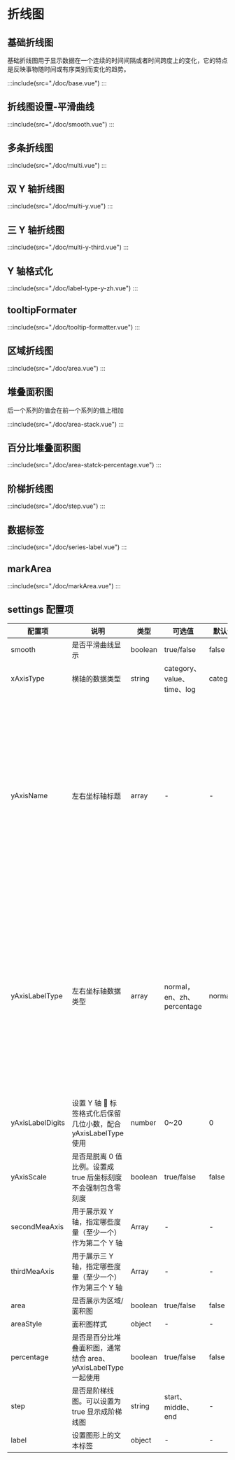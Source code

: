# 折线图

## 基础折线图

基础折线图用于显示数据在一个连续的时间间隔或者时间跨度上的变化，它的特点是反映事物随时间或有序类别而变化的趋势。

:::include(src="./doc/base.vue")
:::

## 折线图设置-平滑曲线

:::include(src="./doc/smooth.vue")
:::

## 多条折线图

:::include(src="./doc/multi.vue")
:::

## 双 Y 轴折线图

:::include(src="./doc/multi-y.vue")
:::

## 三 Y 轴折线图

:::include(src="./doc/multi-y-third.vue")
:::

## Y 轴格式化

:::include(src="./doc/label-type-y-zh.vue")
:::

## tooltipFormater

:::include(src="./doc/tooltip-formatter.vue")
:::

## 区域折线图

:::include(src="./doc/area.vue")
:::

## 堆叠面积图

后一个系列的值会在前一个系列的值上相加

:::include(src="./doc/area-stack.vue")
:::

## 百分比堆叠面积图

:::include(src="./doc/area-statck-percentage.vue")
:::

## 阶梯折线图

:::include(src="./doc/step.vue")
:::

## 数据标签

:::include(src="./doc/series-label.vue")
:::

## markArea

:::include(src="./doc/markArea.vue")
:::

## settings 配置项

| 配置项           | 说明                                                           | 类型    | 可选值                     | 默认值   | 用法                                                                        | 其他                                                                  |
| ---------------- | -------------------------------------------------------------- | ------- | -------------------------- | -------- | --------------------------------------------------------------------------- | --------------------------------------------------------------------- |
| smooth           | 是否平滑曲线显示                                               | boolean | true/false                 | false    | 参见[文档](https://echarts.apache.org/zh/option.html#xAxis.type)            | -                                                                     |
| xAxisType        | 横轴的数据类型                                                 | string  | category、value、time、log | category | 参见[文档](https://echarts.apache.org/zh/option.html#xAxis.type)            | -                                                                     |
| yAxisName        | 左右坐标轴标题                                                 | array   | -                          | -        | 参见[文档](https://echarts.apache.org/zh/option.html#yAxis.name)            | 依次表示左边第一个轴、右边第一个轴、右边第二个轴的名称 最多支持 3Y 轴 |
| yAxisLabelType   | 左右坐标轴数据类型                                             | array   | normal，en、zh、percentage | normal   | normal 千分位、en 英文数字规则、zh 中文数字规则、percentage  百分比         | 依次表示左边第一个轴、右边第一个轴、右边第二个轴的名称 最多支持 3Y 轴 |
| yAxisLabelDigits | 设置 Y 轴  标签格式化后保留几位小数，配合 yAxisLabelType 使用  | number  | 0~20                       | 0        | -                                                                           | -                                                                     |
| yAxisScale       | 是否是脱离 0 值比例。设置成 true 后坐标刻度不会强制包含零刻度  | boolean | true/false                 | false    | 参见[文档](https://echarts.apache.org/zh/option.html#yAxis.scale)           | -                                                                     |
| secondMeaAxis    | 用于展示双 Y 轴，指定哪些度量（至少一个）作为第二个 Y 轴       | Array   | -                          | -        | -                                                                           | -                                                                     |
| thirdMeaAxis     | 用于展示三 Y 轴，指定哪些度量（至少一个）作为第三个 Y 轴       | Array   | -                          | -        | -                                                                           | -                                                                     |
| area             | 是否展示为区域/面积图                                          | boolean | true/false                 | false    | -                                                                           | -                                                                     |
| areaStyle        | 面积图样式                                                     | object  | -                          | -        | 参见[文档](https://echarts.apache.org/zh/option.html#series-line.areaStyle) | -                                                                     |
| percentage       | 是否是百分比堆叠面积图，通常结合 area、yAxisLabelType 一起使用 | boolean | true/false                 | false    | -                                                                           | -                                                                     |
| step             | 是否是阶梯线图。可以设置为 true 显示成阶梯线图                 | string  | start、middle、end         | -        | 参见[文档](https://echarts.apache.org/zh/option.html#series-line.step)      | -                                                                     | - |
| label            | 设置图形上的文本标签                                           | object  | -                          | -        | 参见[文档](https://echarts.apache.org/zh/option.html#series-line.label)     | -                                                                     | - |
